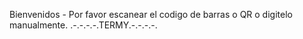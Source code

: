 Bienvenidos - Por favor escanear el codigo de barras o QR o digitelo manualmente.
.-.-.-.-.TERMY.-.-.-.-.

